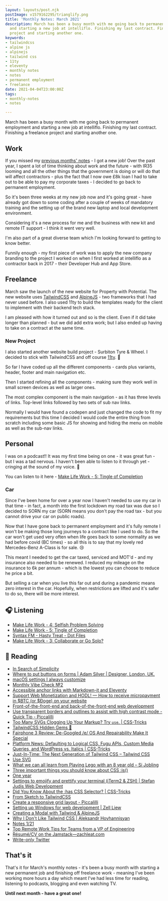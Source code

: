 ```yaml
---
layout: layouts/post.njk
postImage: v1579162295/trianglify.png
title: 'Monthly Notes: March 2021'
description: March has been a busy month with me going back to permanent employment
  and starting a new job at intelliflo. Finishing my last contract. Finishing a freelance
  project and starting another one.
keywords:
- tailwindcss
- alpine js
- alpinejs
- tailwind css
- 11ty
- eleventy
- monthly notes
- notes
- permanent employment
- freelance
date: 2021-04-04T23:00:00Z
tags:
- monthly-notes
- notes

---
```

March has been a busy month with me going back to permanent employment and starting a new job at intelliflo. Finishing my last contract. Finishing a freelance project and starting another one.

## Work

If you missed my [previous months' notes](https://www.juanfernandes.uk/notes/monthly-notes-february-2021/) - I got a new job! Over the past year, I spent a lot of time thinking about work and the future - with IR35 looming and all the other things that the government is doing or will do that will affect contractors - plus the fact that I now owe £8k loan I had to take out to be able to pay my corporate taxes - I decided to go back to permanent employment.

So it's been three weeks at my new job now and it's going great - have already got down to some coding after a couple of weeks of mandatory training and the setting up of the brand new laptop and local development environment.

Considering it's a new process for me and the business with new kit and remote IT support - I think it went very well.

I'm also part of a great diverse team which I'm looking forward to getting to know better.

Funnily enough - my first piece of work was to apply the new company branding to the project I worked on when I first worked at intelliflo as a contractor back in 2017 - their Developer Hub and App Store.

## Freelance

March saw the launch of the new website for Property with Potential. The new website uses [TailwindCSS](https://tailwindcss.com/ "Tailwind CSS") and [AlpineJS](https://github.com/alpinejs/alpine/ "Alpine JS") - two frameworks that I had never used before. I also used 11ty to build the templates ready for the client to implement with their backend tech stack.

I am pleased with how it turned out and so is the client. Even if it did take longer than planned - but we did add extra work; but I also ended up having to take on a contract at the same time.

### New Project

I also started another website build project - Surbiton Tyre & Wheel. I decided to stick with TailwindCSS and off course [11ty](https://www.11ty.dev/ "Eleventy"). 🖤

So far I have coded up all the different components - cards plus variants, header, footer and main navigation etc.

Then I started refining all the components - making sure they work well in small screen devices as well as larger ones.

The most complex component is the main navigation  - as it has three levels of links. Top-level links followed by two sets of sub nav links.

Normally I would have found a codepen and just changed the code to fit my requirements but this time I decided I would code the entire thing from scratch including some basic JS for showing and hiding the menu on mobile as well as the sub-nav links.

## Personal

I was on a podcast!! It was my first time being on one - it was great fun - but I was a tad nervous. I haven't been able to listen to it through yet - cringing at the sound of my voice. 😬

You can listen to it here - [Make Life Work - 5: Tingle of Completion](https://makelifeworkpodcast.com/tingle-of-completion/)

### Car

Since I've been home for over a year now I haven't needed to use my car in that time - in fact, a month into the first lockdown my road tax was due so I decided to SORN my car (SORN means you don't pay the road tax - but you cannot drive your car on public roads).

Now that I have gone back to permanent employment and it's fully remote I won't be making those long journeys to a contract like I used to do. So the car won't get used very often when life goes back to some normality as we had before covid (BC times) - so all this is to say that my lovely red Mercedes-Benz A-Class is for sale. 😢

This meant I needed to get the car taxed, serviced and MOT'd - and my insurance also needed to be renewed. I reduced my mileage on the insurance to 6k per annum - which is the lowest you can choose to reduce he price a bit.

But selling a car when you live this far out and during a pandemic means zero interest in the car. Hopefully, when restrictions are lifted and it's safer to do so, there will be more interest.

## 🎧 Listening

* [Make Life Work - 4: Selfish Problem Solving](https://makelifeworkpodcast.com/selfish-problem-solving/)
* [Make Life Work - 5: Tingle of Completion](https://makelifeworkpodcast.com/tingle-of-completion/)
* [Syntax FM - Hasty Treat - Dot Files](https://syntax.fm/show/057/hasty-treat-dot-files)
* [Make Life Work - 3: Collaborate or Go Solo?](https://makelifeworkpodcast.com/collaborate-or-go-solo/)

## 📖 Reading

* [In Search of Simplicity](https://css-irl.info/in-search-of-simplicity/ "In Search of Simplicity")
* [Where to put buttons on forms | Adam Silver | Designer, London, UK.](https://adamsilver.io/articles/where-to-put-buttons-on-forms/ "Where to put buttons on forms | Adam Silver | Designer, London, UK.")
* [macOS settings I always customize](https://sebastiandedeyne.com/macos-settings-i-always-customize/ "macOS settings I always customize")
* [Monthly Vibe Check №2](https://daverupert.com/2021/03/vibe-check-2/ "Monthly Vibe Check №2")
* [Accessible anchor links with Markdown-it and Eleventy](https://nicolas-hoizey.com/articles/2021/02/25/accessible-anchor-links-with-markdown-it-and-eleventy/ "Accessible anchor links with Markdown-it and Eleventy")
* [Support Web Monetization and HODL! — How to receive micropayment in $BTC (or $Ɖoge) on your website](https://girliemac.com/blog/2021/02/20/web-monetization-bitcoin/ "Support Web Monetization and HODL! — How to receive micropayment in $BTC (or $Ɖoge) on your website")
* [Front-of-the-front-end and back-of-the-front-end web development](https://bradfrost.com/blog/post/front-of-the-front-end-and-back-of-the-front-end-web-development/ "Front-of-the-front-end and back-of-the-front-end web development")
* [Use transparent borders and outlines to assist with high contrast mode - Quick Tip - Piccalilli](https://piccalil.li/quick-tip/use-transparent-borders-and-outlines-to-assist-with-high-contrast-mode "Use transparent borders and outlines to assist with high contrast mode - Quick Tip - Piccalilli")
* [Too Many SVGs Clogging Up Your Markup? Try `use`. | CSS-Tricks](https://css-tricks.com/too-many-svgs-clogging-up-your-markup-try-use/ "Too Many SVGs Clogging Up Your Markup? Try `use`. | CSS-Tricks")
* [TailwindCSS Hidden Gems 💎](https://devdojo.com/tnylea/tailwindcss-hidden-gems "TailwindCSS Hidden Gems 💎")
* [Fairphone 3 Review: De-Googled /e/ OS And Repairability Make It Special](https://fossbytes.com/fairphone-3-review-e-os-repairability-degoogle/ "Fairphone 3 Review: De-Googled /e/ OS And Repairability Make It Special")
* [Platform News: Defaulting to Logical CSS, Fugu APIs, Custom Media Queries, and WordPress vs. Italics | CSS-Tricks](https://css-tricks.com/platform-news-defaulting-to-logical-css-fugu-apis-custom-media-queries-and-wordpress-vs-italics/ "Platform News: Defaulting to Logical CSS, Fugu APIs, Custom Media Queries, and WordPress vs. Italics | CSS-Tricks")
* [Just-In-Time: The Next Generation of Tailwind CSS – Tailwind CSS](https://blog.tailwindcss.com/just-in-time-the-next-generation-of-tailwind-css "Just-In-Time: The Next Generation of Tailwind CSS – Tailwind CSS")
* [Use SVG](https://www.dawntraoz.com/blog/use-svg/ "Use SVG")
* [What we can all learn from Playing Lego with an 8 year old – Si Jobling](https://sijobling.com/blog/what-we-can-all-learn-from-playing-lego-with-an-8-year-old/ "What we can all learn from Playing Lego with an 8 year old – Si Jobling")
* [Three important things you should know about CSS :is()](https://www.bram.us/2021/03/19/three-important-things-you-should-know-about-css-is/ "Three important things you should know about CSS :is()")
* [One year](https://colly.com/stream/one-year "One year")
* [Settings to emojify and prettify your terminal (iTerm2 & ZSH) | Stefan Judis Web Development](https://www.stefanjudis.com/blog/declutter-emojify-and-prettify-your-iterm2-terminal/ "Settings to emojify and prettify your terminal (iTerm2 & ZSH) | Stefan Judis Web Development")
* [Did You Know About the :has CSS Selector? | CSS-Tricks](https://css-tricks.com/did-you-know-about-the-has-css-selector/ "Did You Know About the :has CSS Selector? | CSS-Tricks")
* [From Sketch to TailwindCSS](https://www.dawntraoz.com/blog/from-sketch-to-tailwindcss/ "From Sketch to TailwindCSS")
* [Create a responsive grid layout - Piccalilli](https://piccalil.li/tutorial/create-a-responsive-grid-layout-with-no-media-queries-using-css-grid/ "Create a responsive grid layout - Piccalilli")
* [Setting up Windows for web development | Zell Liew](https://zellwk.com/blog/windows-wsl/ "Setting up Windows for web development | Zell Liew")
* [Creating a Modal with Tailwind & AlpineJS](https://jackwhiting.co.uk/posts/creating-a-modal-with-tailwind-and-alpine/ "Creating a Modal with Tailwind & AlpineJS")
* [Why I Don't Like Tailwind CSS | Aleksandr Hovhannisyan](https://aleksandrhovhannisyan.com/blog/why-i-dont-like-tailwind-css/ "Why I Don't Like Tailwind CSS | Aleksandr Hovhannisyan")
* [Notes 1/21](https://www.clivewalker.me/blog/2021-03-23-notes-121 "Notes 1/21")
* [Top Remote Work Tips for Teams from a VP of Engineering](https://www.netlify.com/blog/2020/04/15/remote-work-tips-from-a-vp-of-engineering/?utm_campaign=devex&utm_medium=vpengtips-sd&utm_source=twitter "Top Remote Work Tips for Teams from a VP of Engineering")
* [Résumé/CV on the Jamstack—zachleat.com](https://www.zachleat.com/web/resume-on-the-jamstack/ "Résumé/CV on the Jamstack—zachleat.com")
* [Write-only Twitter](https://laurakalbag.com/write-only-twitter/ "Write-only Twitter")

## That's it

That's it for March's monthly notes - it's been a busy month with starting a new permanent job and finishing off freelance work - meaning I've been working more hours a day which meant I've had less time for reading, listening to podcasts, blogging and even watching TV.

**Until next month - have a great one!**